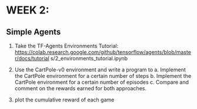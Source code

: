 # WEEK 2: 

## Simple Agents

1. Take the TF-Agents Environments Tutorial: 
https://colab.research.google.com/github/tensorflow/agents/blob/master/docs/tutorial
s/2_environments_tutorial.ipynb

2. Use the CartPole-v0 environment and write a program to 
a. Implement the CartPole environment for a certain number of steps
b. Implement the CartPole environment for a certain number of episodes
c. Compare and comment on the rewards earned for both approaches.

3. plot the cumulative reward of each game